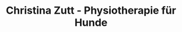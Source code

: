 ---
title: "Christina Zutt - Physiotherapie für Hunde"
url: /asslar/christina-zutt-physiotherapie-fuer-hunde/
shop: Tiersalon
---